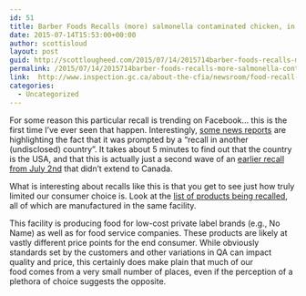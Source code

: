 ```yaml
---
id: 51
title: Barber Foods Recalls (more) salmonella contaminated chicken, in Canada too!
date: 2015-07-14T15:53:00+00:00
author: scottisloud
layout: post
guid: http://scottlougheed.com/2015/07/14/2015714barber-foods-recalls-more-salmonella-contaminated-chicken-in-canada-too/
permalink: /2015/07/14/2015714barber-foods-recalls-more-salmonella-contaminated-chicken-in-canada-too/
link:  http://www.inspection.gc.ca/about-the-cfia/newsroom/food-recall-warnings/complete-listing/2015-07-13/eng/1436841234604/1436841237916
categories:
  - Uncategorized
---
```

For some reason this particular recall is trending on Facebook&#8230; this is the first time I&#8217;ve ever seen that happen. Interestingly, <a target="_blank" href="http://globalnews.ca/news/2108952/some-stuffed-chicken-products-recalled-due-to-possible-salmonella-contamination/">some news reports</a> are highlighting the fact that it was prompted by a &#8220;recall in another (undisclosed) country&#8221;. It takes about 5 minutes to find out that the country is the USA, and that this is actually just a second wave of an <a target="_blank" href="http://www.foodsafetynews.com/2015/07/barber-foods-recalls-kiev-stuffed-chicken-for-possible-salmonella-contamination/">earlier recall from July 2nd</a> that didn&#8217;t extend to Canada.&nbsp;

What is interesting about recalls like this is that you get to see just how truly limited our consumer choice is. Look at the <a target="_blank" href="http://www.barberfoods.com/assets/pdf/FAQ%20-%20Retail%20-%20Barber%20Foods%20FAQ%20(7.12.15)%20(List%20Included).pdf">list of products being recalled</a>, all of which are manufactured in the same facility.

This facility is producing food for low-cost private label brands (e.g., No Name) as well as for food service companies. These products are&nbsp;likely at vastly different price points for the end consumer. While obviously standards set by the customers and other variations in QA can impact quality and price, this certainly does make plain that much of our food&nbsp;comes from a very small number of places, even if the perception of a plethora of choice suggests the opposite.&nbsp;
